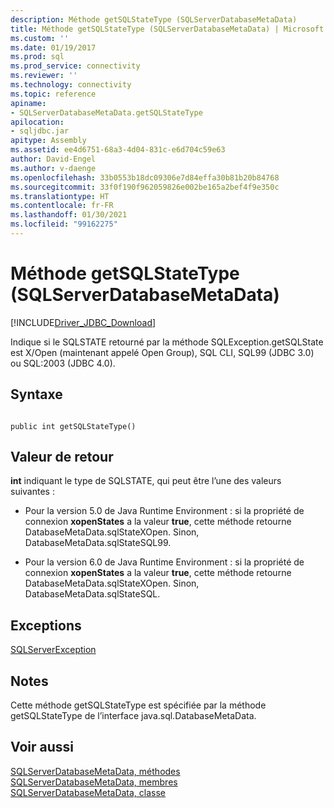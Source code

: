 ```yaml
---
description: Méthode getSQLStateType (SQLServerDatabaseMetaData)
title: Méthode getSQLStateType (SQLServerDatabaseMetaData) | Microsoft Docs
ms.custom: ''
ms.date: 01/19/2017
ms.prod: sql
ms.prod_service: connectivity
ms.reviewer: ''
ms.technology: connectivity
ms.topic: reference
apiname:
- SQLServerDatabaseMetaData.getSQLStateType
apilocation:
- sqljdbc.jar
apitype: Assembly
ms.assetid: ee4d6751-68a3-4d04-831c-e6d704c59e63
author: David-Engel
ms.author: v-daenge
ms.openlocfilehash: 33b0553b18dc09306e7d84effa30b81b20b84768
ms.sourcegitcommit: 33f0f190f962059826e002be165a2bef4f9e350c
ms.translationtype: HT
ms.contentlocale: fr-FR
ms.lasthandoff: 01/30/2021
ms.locfileid: "99162275"
---
```

# <a name="getsqlstatetype-method-sqlserverdatabasemetadata"></a>Méthode getSQLStateType (SQLServerDatabaseMetaData)
[!INCLUDE[Driver_JDBC_Download](../../../includes/driver_jdbc_download.md)]

  Indique si le SQLSTATE retourné par la méthode SQLException.getSQLState est X/Open (maintenant appelé Open Group), SQL CLI, SQL99 (JDBC 3.0) ou SQL:2003 (JDBC 4.0).  
  
## <a name="syntax"></a>Syntaxe  
  
```  
  
public int getSQLStateType()  
```  
  
## <a name="return-value"></a>Valeur de retour  
 **int** indiquant le type de SQLSTATE, qui peut être l’une des valeurs suivantes :  
  
-   Pour la version 5.0 de Java Runtime Environment : si la propriété de connexion **xopenStates** a la valeur **true**, cette méthode retourne DatabaseMetaData.sqlStateXOpen. Sinon, DatabaseMetaData.sqlStateSQL99.  
  
-   Pour la version 6.0 de Java Runtime Environment : si la propriété de connexion **xopenStates** a la valeur **true**, cette méthode retourne DatabaseMetaData.sqlStateXOpen. Sinon, DatabaseMetaData.sqlStateSQL.  
  
## <a name="exceptions"></a>Exceptions  
 [SQLServerException](../../../connect/jdbc/reference/sqlserverexception-class.md)  
  
## <a name="remarks"></a>Notes  
 Cette méthode getSQLStateType est spécifiée par la méthode getSQLStateType de l’interface java.sql.DatabaseMetaData.  
  
## <a name="see-also"></a>Voir aussi  
 [SQLServerDatabaseMetaData, méthodes](../../../connect/jdbc/reference/sqlserverdatabasemetadata-methods.md)   
 [SQLServerDatabaseMetaData, membres](../../../connect/jdbc/reference/sqlserverdatabasemetadata-members.md)   
 [SQLServerDatabaseMetaData, classe](../../../connect/jdbc/reference/sqlserverdatabasemetadata-class.md)  
  
  
